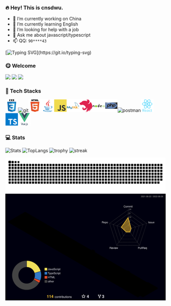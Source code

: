 ### 🔥 Hey! This is cnsdwu.

- 🔭 I’m currently working on China
- 🌱 I’m currently learning English
- 🤔 I’m looking for help with a job
- 💬 Ask me about javascript/typescript
- 📫 QQ: `90****43`

[![Typing SVG](https://readme-typing-svg.herokuapp.com?font=Edu+VIC+WA+NT+Beginner&size=28&width=600&lines=To+see+the+world+as+it+is+and+to+love+it.)](https://git.io/typing-svg)

### 😋 Welcome

![](https://visitor-badge.laobi.icu/badge?page_id=cnsdwu)
![](https://img.shields.io/github/stars/cnsdwu?color=fefb7b&logo=Undertale)
![](https://img.shields.io/github/followers/cnsdwu?color=27da6b&logo=Handshake)

### 🧰 Tech Stacks

<img src="https://raw.githubusercontent.com/devicons/devicon/master/icons/css3/css3-original-wordmark.svg" alt="css3" width="40" height="40"/><img src="https://www.vectorlogo.zone/logos/git-scm/git-scm-icon.svg" alt="git" width="40" height="40"/><img src="https://raw.githubusercontent.com/devicons/devicon/master/icons/html5/html5-original-wordmark.svg" alt="html5" width="40" height="40"/><img src="https://raw.githubusercontent.com/devicons/devicon/master/icons/java/java-original.svg" alt="java" width="40" height="40"/><img src="https://raw.githubusercontent.com/devicons/devicon/master/icons/javascript/javascript-original.svg" alt="javascript" width="40" height="40"/><img src="https://raw.githubusercontent.com/devicons/devicon/master/icons/mysql/mysql-original-wordmark.svg" alt="mysql" width="40" height="40"/><img src="https://raw.githubusercontent.com/devicons/devicon/master/icons/nestjs/nestjs-plain.svg" alt="nestjs" width="40" height="40"/><img src="https://raw.githubusercontent.com/devicons/devicon/master/icons/nodejs/nodejs-original-wordmark.svg" alt="nodejs" width="40" height="40"/><img src="https://raw.githubusercontent.com/devicons/devicon/master/icons/php/php-original.svg" alt="php" width="40" height="40"/><img src="https://www.vectorlogo.zone/logos/getpostman/getpostman-icon.svg" alt="postman" width="40" height="40"/><img src="https://raw.githubusercontent.com/devicons/devicon/master/icons/react/react-original-wordmark.svg" alt="react" width="40" height="40"/><img src="https://raw.githubusercontent.com/devicons/devicon/master/icons/typescript/typescript-original.svg" alt="typescript" width="40" height="40"/><img src="https://raw.githubusercontent.com/devicons/devicon/master/icons/vuejs/vuejs-original-wordmark.svg" alt="vuejs" width="40" height="40"/>

### 💻 Stats

![Stats](https://github-readme-stats.vercel.app/api?username=cnsdwu&show_icons=true&theme=radical)
![TopLangs](https://github-readme-stats.vercel.app/api/top-langs?username=cnsdwu&layout=compact&show_icons=true&theme=radical)
![trophy](https://github-profile-trophy.vercel.app/?username=cnsdwu&theme=radical)
![streak](http://github-readme-streak-stats.herokuapp.com/?user=cnsdwu&theme=radical)

![snake](./assets/github-contribution-grid-snake.svg)
![github-active](./profile-3d-contrib/profile-night-rainbow.svg)
